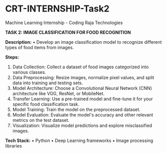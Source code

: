 # CRT-INTERNSHIP-Task2
Machine Learning Internship - Coding Raja Technologies

**TASK 2: IMAGE CLASSIFICATION FOR FOOD RECOGNITION**

**Description:**
•	Develop an image classification model to recognize different types of food items from images.

**Steps:**
1.	Data Collection: Collect a dataset of food images categorized into various classes.
2.	Data Preprocessing: Resize images, normalize pixel values, and split data into training and testing sets.
3.	Model Architecture: Choose a Convolutional Neural Network (CNN) architecture like VGG, ResNet, or MobileNet.
4.	Transfer Learning: Use a pre-trained model and fine-tune it for your specific food classification task.
5.	Model Training: Train the model on the preprocessed dataset.
6.	Model Evaluation: Evaluate the model's accuracy and other relevant metrics on the test dataset.
7.	Visualization: Visualize model predictions and explore misclassified images.

**Tech Stack:**
•	Python
•	Deep Learning frameworks 
•	Image processing libraries
